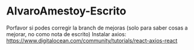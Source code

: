 # AlvaroAmestoy-Escrito
Porfavor si podes corregir la branch de mejoras (solo para saber cosas a mejorar, no como nota de escrito)
Instalar axios:
https://www.digitalocean.com/community/tutorials/react-axios-react
